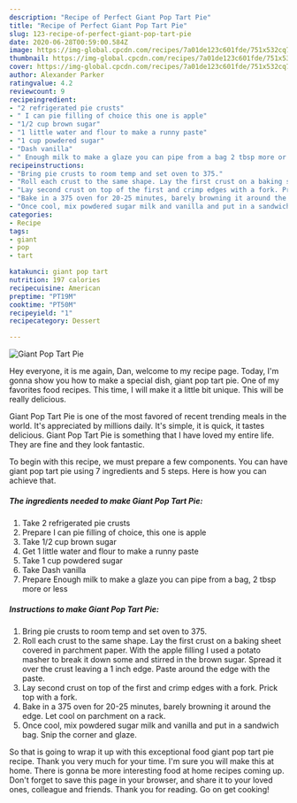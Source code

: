 ```yaml
---
description: "Recipe of Perfect Giant Pop Tart Pie"
title: "Recipe of Perfect Giant Pop Tart Pie"
slug: 123-recipe-of-perfect-giant-pop-tart-pie
date: 2020-06-28T00:59:00.584Z
image: https://img-global.cpcdn.com/recipes/7a01de123c601fde/751x532cq70/giant-pop-tart-pie-recipe-main-photo.jpg
thumbnail: https://img-global.cpcdn.com/recipes/7a01de123c601fde/751x532cq70/giant-pop-tart-pie-recipe-main-photo.jpg
cover: https://img-global.cpcdn.com/recipes/7a01de123c601fde/751x532cq70/giant-pop-tart-pie-recipe-main-photo.jpg
author: Alexander Parker
ratingvalue: 4.2
reviewcount: 9
recipeingredient:
- "2 refrigerated pie crusts"
- " I can pie filling of choice this one is apple"
- "1/2 cup brown sugar"
- "1 little water and flour to make a runny paste"
- "1 cup powdered sugar"
- "Dash vanilla"
- " Enough milk to make a glaze you can pipe from a bag 2 tbsp more or less"
recipeinstructions:
- "Bring pie crusts to room temp and set oven to 375."
- "Roll each crust to the same shape. Lay the first crust on a baking sheet covered in parchment paper. With the apple filling I used a potato masher to break it down some and stirred in the brown sugar. Spread it over the crust leaving a 1 inch edge. Paste around the edge with the paste."
- "Lay second crust on top of the first and crimp edges with a fork. Prick top with a fork."
- "Bake in a 375 oven for 20-25 minutes, barely browning it around the edge. Let cool on parchment on a rack."
- "Once cool, mix powdered sugar milk and vanilla and put in a sandwich bag. Snip the corner and glaze."
categories:
- Recipe
tags:
- giant
- pop
- tart

katakunci: giant pop tart 
nutrition: 197 calories
recipecuisine: American
preptime: "PT19M"
cooktime: "PT50M"
recipeyield: "1"
recipecategory: Dessert

---
```



![Giant Pop Tart Pie](https://img-global.cpcdn.com/recipes/7a01de123c601fde/751x532cq70/giant-pop-tart-pie-recipe-main-photo.jpg)

Hey everyone, it is me again, Dan, welcome to my recipe page. Today, I'm gonna show you how to make a special dish, giant pop tart pie. One of my favorites food recipes. This time, I will make it a little bit unique. This will be really delicious.

Giant Pop Tart Pie is one of the most favored of recent trending meals in the world. It's appreciated by millions daily. It's simple, it is quick, it tastes delicious. Giant Pop Tart Pie is something that I have loved my entire life. They are fine and they look fantastic.




To begin with this recipe, we must prepare a few components. You can have giant pop tart pie using 7 ingredients and 5 steps. Here is how you can achieve that.

<!--inarticleads1-->

##### The ingredients needed to make Giant Pop Tart Pie:

1. Take 2 refrigerated pie crusts
1. Prepare  I can pie filling of choice, this one is apple
1. Take 1/2 cup brown sugar
1. Get 1 little water and flour to make a runny paste
1. Take 1 cup powdered sugar
1. Take Dash vanilla
1. Prepare  Enough milk to make a glaze you can pipe from a bag, 2 tbsp more or less




<!--inarticleads2-->

##### Instructions to make Giant Pop Tart Pie:

1. Bring pie crusts to room temp and set oven to 375.
1. Roll each crust to the same shape. Lay the first crust on a baking sheet covered in parchment paper. With the apple filling I used a potato masher to break it down some and stirred in the brown sugar. Spread it over the crust leaving a 1 inch edge. Paste around the edge with the paste.
1. Lay second crust on top of the first and crimp edges with a fork. Prick top with a fork.
1. Bake in a 375 oven for 20-25 minutes, barely browning it around the edge. Let cool on parchment on a rack.
1. Once cool, mix powdered sugar milk and vanilla and put in a sandwich bag. Snip the corner and glaze.




So that is going to wrap it up with this exceptional food giant pop tart pie recipe. Thank you very much for your time. I'm sure you will make this at home. There is gonna be more interesting food at home recipes coming up. Don't forget to save this page in your browser, and share it to your loved ones, colleague and friends. Thank you for reading. Go on get cooking!
